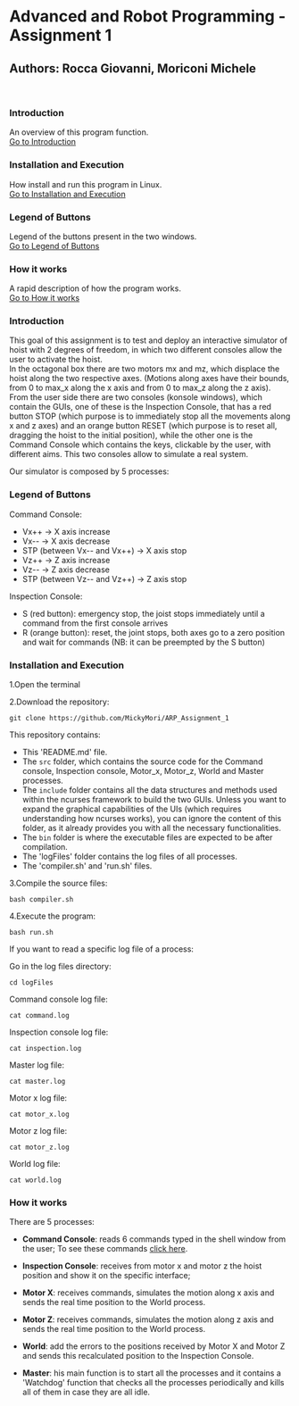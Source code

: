 # Advanced and Robot Programming - Assignment 1
## Authors: Rocca Giovanni, Moriconi Michele

<br>

### Introduction
An overview of this program function.<br>
[Go to Introduction](#introduction)

### Installation and Execution
How install and run this program in Linux.<br>
[Go to Installation and Execution](#installation_and_execution)

### Legend of Buttons
Legend of the buttons present in the two windows.<br>
[Go to Legend of Buttons](#legend_of_buttons)

### How it works
A rapid description of how the program works.<br>
[Go to How it works](#how_it_works)


<a name="introduction"></a>
### Introduction

This goal of this assignment is to test and deploy an interactive simulator of hoist with 2 degrees of freedom, in which two different consoles allow the user to activate the hoist.<br>
In the octagonal box there are two motors mx and mz, which displace the hoist along the two
respective axes. (Motions along axes have their bounds, from 0 to max_x along the x axis and from 0 to max_z along the z axis).<br>
From the user side there are two consoles (konsole windows), which contain the GUIs, one of these is the Inspection Console, that has a red button STOP (which purpose is to immediately stop all the movements along x and z axes) and an orange button RESET (which purpose is to reset all, dragging the hoist to the initial position), while the other one is the Command Console which contains the keys, clickable by the user, with different aims. 
This two consoles allow to simulate a real system. <br>

Our simulator is composed by 5 processes:  

<a name="legend_of_buttons"></a>
### Legend of Buttons

Command Console:

* Vx++ -> X axis increase
* Vx-- -> X axis decrease
* STP (between Vx-- and Vx++) -> X axis stop
* Vz++ -> Z axis increase
* Vz-- -> Z axis decrease
* STP (between Vz-- and Vz++) -> Z axis stop

Inspection Console:

* S (red button): emergency stop, the joist stops immediately until a command from the first console arrives
* R (orange button): reset, the joint stops, both axes go to a zero position and wait for commands (NB: it can be preempted by the S button)

<a name="installation_and_execution"></a>
### Installation and Execution

1.Open the terminal

2.Download the repository:

<pre><code>git clone https://github.com/MickyMori/ARP_Assignment_1</code></pre>

This repository contains:
- This 'README.md' file.
- The `src` folder, which contains the source code for the Command console, Inspection console, Motor_x, Motor_z, World and Master processes.
- The `include` folder contains all the data structures and methods used within the ncurses framework to build the two GUIs. Unless you want to expand the graphical capabilities of the UIs (which requires understanding how ncurses works), you can ignore the content of this folder, as it already provides you with all the necessary functionalities.
- The `bin` folder is where the executable files are expected to be after compilation.
- The 'logFiles' folder contains the log files of all processes.
- The 'compiler.sh' and 'run.sh' files.

3.Compile the source files:

<pre><code>bash compiler.sh</code></pre>

4.Execute the program:

<pre><code>bash run.sh</code></pre>

If you want to read a specific log file of a process:

Go in the log files directory:
<pre><code>cd logFiles</code></pre>

Command console log file:
<pre><code>cat command.log</code></pre>

Inspection console log file:
<pre><code>cat inspection.log</code></pre>

Master log file:
<pre><code>cat master.log</code></pre>

Motor x log file:
<pre><code>cat motor_x.log</code></pre>

Motor z log file:
<pre><code>cat motor_z.log</code></pre>

World log file:
<pre><code>cat world.log</code></pre>

<a name="how_it_works"></a>
### How it works

There are 5 processes:

* <b>Command Console</b>: reads 6 commands typed in the shell window from the user; 
To see these commands [click here](#legend_of_buttons).

* <b>Inspection Console</b>: receives from motor x and motor z the hoist position and show it on the specific interface;

* <b>Motor X</b>: receives commands, simulates the motion along x axis and sends the real time position to the World process.

* <b>Motor Z</b>: receives commands, simulates the motion along z axis and sends the real time position to the World process.

* <b>World</b>: add the errors to the positions received by Motor X and Motor Z and sends this recalculated position to the Inspection Console.

* <b>Master</b>: his main function is to start all the processes and it contains a 'Watchdog' function that checks all the processes periodically and kills all of them in
    case they are all idle.

